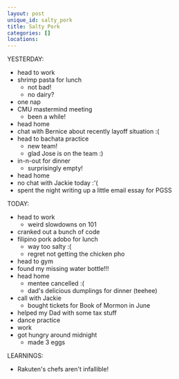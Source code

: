 ```yaml
---
layout: post
unique_id: salty_pork
title: Salty Pork
categories: []
locations: 
---
```


YESTERDAY:
* head to work
* shrimp pasta for lunch
  * not bad!
  * no dairy?
* one nap
* CMU mastermind meeting
  * been a while!
* head home
* chat with Bernice about recently layoff situation :(
* head to bachata practice
  * new team!
  * glad Jose is on the team :)
* in-n-out for dinner
  * surprisingly empty!
* head home
* no chat with Jackie today :'(
* spent the night writing up a little email essay for PGSS

TODAY:
* head to work
  * weird slowdowns on 101
* cranked out a bunch of code
* filipino pork adobo for lunch
  * way too salty :(
  * regret not getting the chicken pho
* head to gym
* found my missing water bottle!!!
* head home
  * mentee cancelled :(
  * dad's delicious dumplings for dinner (teehee)
* call with Jackie
  * bought tickets for Book of Mormon in June
* helped my Dad with some tax stuff
* dance practice
* work
* got hungry around midnight
  * made 3 eggs

LEARNINGS:
* Rakuten's chefs aren't infallible!
